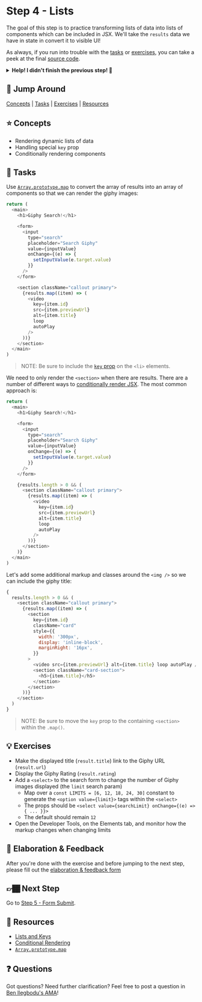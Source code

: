 # Step 4 - Lists

The goal of this step is to practice transforming lists of data into lists of components which can be included in JSX. We'll take the `results` data we have in state in convert it to visible UI!

As always, if you run into trouble with the [tasks](#tasks) or [exercises](#exercises), you can take a peek at the final [source code](./).

<details>
  <summary><b>Help! I didn't finish the previous step! 🚨</b></summary>

If you didn't successfully complete the previous step, you can jump right in by copying the step.

Complete the [setup instructions](../../#setup) if you have not yet followed them.

Ensure you're in the root folder of the repo:

```sh
cd react-workshop
```

Remove the existing workshop directory if you had previously started elsewhere:

```sh
rm -rf src/workshop
```

Copy the previous step as a starting point:

```sh
cp -r src/03-api src/workshop
```

Ensure [`src/index.js`](../index.js#L3) is still pointing to the `workshop` App:

```js
import App from './workshop/App'
```

Start the app:

```sh
npm start
```

After the app is initially built, a new browser window should open up at [http://localhost:3000/](http://localhost:3000/), and you should be able to continue on with the tasks below.

</details>

## 🐇 Jump Around

[Concepts](#concepts) | [Tasks](#tasks) | [Exercises](#exercises) | [Resources](#resources)

## ⭐ Concepts

- Rendering dynamic lists of data
- Handling special `key` prop
- Conditionally rendering components

## 📝 Tasks

Use [`Array.prototype.map`](https://developer.mozilla.org/en-US/docs/Web/JavaScript/Reference/Global_Objects/Array/map) to convert the array of results into an array of components so that we can render the giphy images:

```js
return (
  <main>
    <h1>Giphy Search!</h1>

    <form>
      <input
        type="search"
        placeholder="Search Giphy"
        value={inputValue}
        onChange={(e) => {
          setInputValue(e.target.value)
        }}
      />
    </form>

    <section className="callout primary">
      {results.map((item) => (
        <video
          key={item.id}
          src={item.previewUrl}
          alt={item.title}
          loop
          autoPlay
        />
      ))}
    </section>
  </main>
)
```

> NOTE: Be sure to include the [`key` prop](https://reactjs.org/docs/lists-and-keys.html) on the `<li>` elements.

We need to only render the `<section>` when there are results. There are a number of different ways to [conditionally render JSX](https://reactjs.org/docs/conditional-rendering.html). The most common approach is:

```js
return (
  <main>
    <h1>Giphy Search!</h1>

    <form>
      <input
        type="search"
        placeholder="Search Giphy"
        value={inputValue}
        onChange={(e) => {
          setInputValue(e.target.value)
        }}
      />
    </form>

    {results.length > 0 && (
      <section className="callout primary">
        {results.map((item) => (
          <video
            key={item.id}
            src={item.previewUrl}
            alt={item.title}
            loop
            autoPlay
          />
        ))}
      </section>
    )}
  </main>
)
```

Let's add some additional markup and classes around the `<img />` so we can include the giphy title:

```js
{
  results.length > 0 && (
    <section className="callout primary">
      {results.map((item) => (
        <section
          key={item.id}
          className="card"
          style={{
            width: '300px',
            display: 'inline-block',
            marginRight: '16px',
          }}
        >
          <video src={item.previewUrl} alt={item.title} loop autoPlay />
          <section className="card-section">
            <h5>{item.title}</h5>
          </section>
        </section>
      ))}
    </section>
  )
}
```

> NOTE: Be sure to move the `key` prop to the containing `<section>` within the `.map()`.

## 💡 Exercises

- Make the displayed title (`result.title`) link to the Giphy URL (`result.url`)
- Display the Giphy Rating (`result.rating`)
- Add a `<select>` to the search form to change the number of Giphy images displayed (the `limit` search param)
  - Map over a `const LIMITS = [6, 12, 18, 24, 30]` constant to generate the `<option value={limit}>` tags within the `<select>`
  - The props should be `<select value={searchLimit} onChange={(e) => { ... }}>`
  - The default should remain `12`
- Open the Developer Tools, on the Elements tab, and monitor how the markup changes when changing limits

## 🧠 Elaboration & Feedback

After you're done with the exercise and before jumping to the next step, please fill out the [elaboration & feedback form](https://docs.google.com/forms/d/e/1FAIpQLScRocWvtbrl4XmT5_NRiE8bSK3CMZil-ZQByBAt8lpsurcRmw/viewform?usp=pp_url&entry.1671251225=React+FUNdamentals+Workshop&entry.1984987236=Step+4+-+Lists)

## 👉🏾 Next Step

Go to [Step 5 - Form Submit](../05-form-submit/).

## 📕 Resources

- [Lists and Keys](https://reactjs.org/docs/lists-and-keys.html)
- [Conditional Rendering](https://reactjs.org/docs/conditional-rendering.html)
- [`Array.prototype.map`](https://developer.mozilla.org/en-US/docs/Web/JavaScript/Reference/Global_Objects/Array/map)

## ❓ Questions

Got questions? Need further clarification? Feel free to post a question in [Ben Ilegbodu's AMA](http://www.benmvp.com/ama/)!
